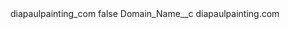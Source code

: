 <?xml version="1.0" encoding="UTF-8"?>
<CustomMetadata xmlns="http://soap.sforce.com/2006/04/metadata" xmlns:xsi="http://www.w3.org/2001/XMLSchema-instance" xmlns:xsd="http://www.w3.org/2001/XMLSchema">
    <label>diapaulpainting_com</label>
    <protected>false</protected>
    <values>
        <field>Domain_Name__c</field>
        <value xsi:type="xsd:string">diapaulpainting.com</value>
    </values>
</CustomMetadata>
